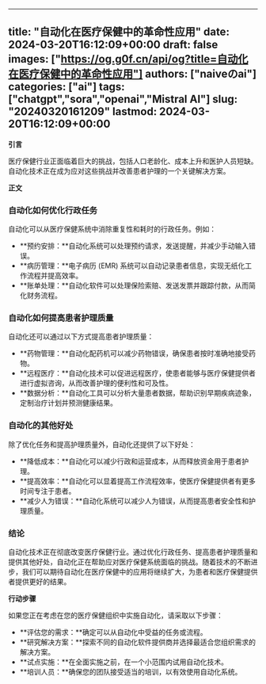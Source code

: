 
---
title: "自动化在医疗保健中的革命性应用"
date: 2024-03-20T16:12:09+00:00
draft: false
images: ["https://og.g0f.cn/api/og?title=自动化在医疗保健中的革命性应用"]
authors: ["naiveのai"]
categories: ["ai"]
tags: ["chatgpt","sora","openai","Mistral AI"]
slug: "20240320161209"
lastmod: 2024-03-20T16:12:09+00:00
---
**引言**

医疗保健行业正面临着巨大的挑战，包括人口老龄化、成本上升和医护人员短缺。自动化技术正在成为应对这些挑战并改善患者护理的一个关键解决方案。

**正文**

### 自动化如何优化行政任务

自动化可以从医疗保健系统中消除重复性和耗时的行政任务。例如：

- **预约安排：**自动化系统可以处理预约请求，发送提醒，并减少手动输入错误。
- **病历管理：**电子病历 (EMR) 系统可以自动记录患者信息，实现无纸化工作流程并提高效率。
- **账单处理：**自动化软件可以处理保险索赔、发送发票并跟踪付款，从而简化财务流程。

### 自动化如何提高患者护理质量

自动化还可以通过以下方式提高患者护理质量：

- **药物管理：**自动化配药机可以减少药物错误，确保患者按时准确地接受药物。
- **远程医疗：**自动化技术可以促进远程医疗，使患者能够与医疗保健提供者进行虚拟咨询，从而改善护理的便利性和可及性。
- **数据分析：**自动化工具可以分析大量患者数据，帮助识别早期疾病迹象，定制治疗计划并预测健康结果。

### 自动化的其他好处

除了优化任务和提高护理质量外，自动化还提供了以下好处：

- **降低成本：**自动化可以减少行政和运营成本，从而释放资金用于患者护理。
- **提高效率：**自动化可以显着提高工作流程效率，使医疗保健提供者有更多时间专注于患者。
- **减少人为错误：**自动化系统可以减少人为错误，从而提高患者安全性和护理质量。

### 结论

自动化技术正在彻底改变医疗保健行业。通过优化行政任务、提高患者护理质量和提供其他好处，自动化正在帮助应对医疗保健系统面临的挑战。随着技术的不断进步，我们可以期待自动化在医疗保健中的应用将继续扩大，为患者和医疗保健提供者提供更好的结果。

**行动步骤**

如果您正在考虑在您的医疗保健组织中实施自动化，请采取以下步骤：

- **评估您的需求：**确定可以从自动化中受益的任务或流程。
- **研究解决方案：**探索不同的自动化软件提供商并选择最适合您组织需求的解决方案。
- **试点实施：**在全面实施之前，在一个小范围内试用自动化技术。
- **培训人员：**确保您的团队接受适当的培训，以有效使用自动化系统。